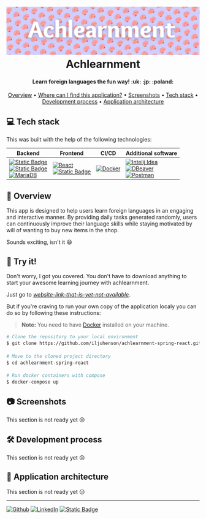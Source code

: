 <h1 align="center">
  <br>
  <img src="./github-related/achlearnment-header.png" alt="Markdownify">
  <br>
  Achlearnment
</h1>

<h4 align="center">Learn foreign languages the fun way! :uk: :jp: :poland:</h4>

<p align="center">
  <a href="#overview">Overview</a> •
  <a href="#try">Where can I find this application?</a> •
  <a href="#screenshots">Screenshots</a> •
  <a href="#tech-stack">Tech stack</a> •
  <a href="#dev-process">Development process</a> •
  <a href="#app-architecture">Application architecture</a>
</p>

## <a name="tech-stack"></a>:computer: Tech stack

This was built with the help of the following technologies:

| Backend                                                                                                                                                                                                                                                                                                                                       | Frontend                                                                                                                                                                                                                                        | CI/CD                                                                                                                          | Additional software                                                                                                                                                                                                                                                                                                                                                                                    |
|-----------------------------------------------------------------------------------------------------------------------------------------------------------------------------------------------------------------------------------------------------------------------------------------------------------------------------------------------|-------------------------------------------------------------------------------------------------------------------------------------------------------------------------------------------------------------------------------------------------|--------------------------------------------------------------------------------------------------------------------------------|--------------------------------------------------------------------------------------------------------------------------------------------------------------------------------------------------------------------------------------------------------------------------------------------------------------------------------------------------------------------------------------------------------|
| [![Static Badge](https://img.shields.io/badge/java-orange?style=for-the-badge&logo=openjdk&logoColor=white)](https://openjdk.org/)<br/>[![Static Badge](https://img.shields.io/badge/spring-green?style=for-the-badge&logo=spring&logoColor=white)](https://spring.io/)<br/>[![MariaDB](https://img.shields.io/badge/mariadb-blue?style=for-the-badge&logo=MariaDB)](https://mariadb.org/) | [![React](https://img.shields.io/badge/React-black?style=for-the-badge&logo=React)](https://react.dev/)<br/>[![Static Badge](https://img.shields.io/badge/typescript-blue?style=for-the-badge&logo=typescript&logoColor=white)](https://www.typescriptlang.org/) | [![Docker](https://img.shields.io/badge/docker-blue?style=for-the-badge&logo=docker&logoColor=white)](https://www.docker.com/) | [![Intelij Idea](https://img.shields.io/badge/Intelij%20Idea-grey?style=for-the-badge&logo=intellijidea)](https://www.jetbrains.com/idea/)<br/>[![DBeaver](https://img.shields.io/badge/DBeaver-brown?style=for-the-badge&logo=dbeaver)](https://dbeaver.io/)<br/>[![Postman](https://img.shields.io/badge/Postman-orange?style=for-the-badge&logo=postman&logoColor=white)](https://www.postman.com/) |

## <a name="overview"></a>:mag_right: Overview

This app is designed to help users learn foreign languages in an engaging and interactive manner. By providing daily tasks
generated randomly, users can continuously improve their language skills while staying motivated by will of wanting to
buy new items in the shop.

Sounds exciting, isn't it :smile:

## <a name="try"></a>:monocle_face: Try it!

Don't worry, I got you covered. You don't have to download anything to start your awesome learning journey with
achlearnment.

Just go to [*website-link-that-is-yet-not-available*](#).

But if you're craving to run your own copy of the application localy you can do so by following these instructions:

> **Note:**
> You need to have [Docker](https://docs.docker.com/engine/install/) installed on your machine.

```bash
# Clone the repository to your local environment
$ git clone https://github.com/iljuhenson/achlearnment-spring-react.git

# Move to the cloned project directory
$ cd achlearnment-spring-react

# Run docker containers with compose
$ docker-compose up
```

## <a name="screenshots"></a>:camera: Screenshots

This section is not ready yet :pensive:

## <a name="dev-process"></a>:hammer_and_wrench: Development process

This section is not ready yet :pensive:

## <a name="app-architecture"></a>:triangular_ruler: Application architecture

This section is not ready yet :pensive:

---

[![Github](https://img.shields.io/badge/github-black?style=for-the-badge&logo=github)](https://github.com/iljuhenson) [![LinkedIn](https://img.shields.io/badge/linkedin-blue?style=for-the-badge&logo=linkedin)](https://www.linkedin.com/in/iljuhenson/) [![Static Badge](https://img.shields.io/badge/stackoverflow-black?style=for-the-badge&logo=stackoverflow)](https://stackoverflow.com/users/20804442/iljuhenson)
